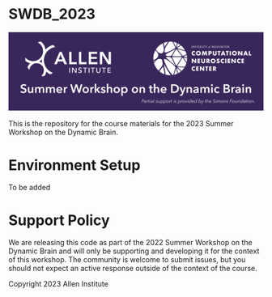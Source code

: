 # SWDB_2023
![SWDB_2023](/resources/cropped-SummerWorkshop_Header.png)

This is the repository for the course materials for the 2023 Summer Workshop on the Dynamic Brain.

# Environment Setup

To be added

# Support Policy

We are releasing this code as part of the 2022 Summer Workshop on the Dynamic Brain and will only be supporting and developing it for the context of this workshop. The community is welcome to submit issues, but you should not expect an active response outside of the context of the course.

Copyright 2023 Allen Institute
